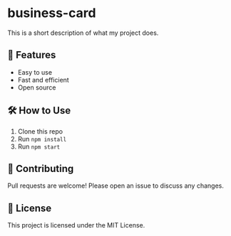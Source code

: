 # business-card

This is a short description of what my project does.

## 🚀 Features
- Easy to use
- Fast and efficient
- Open source

## 🛠️ How to Use
1. Clone this repo
2. Run `npm install`
3. Run `npm start`

## 🤝 Contributing
Pull requests are welcome! Please open an issue to discuss any changes.

## 📄 License
This project is licensed under the MIT License.
